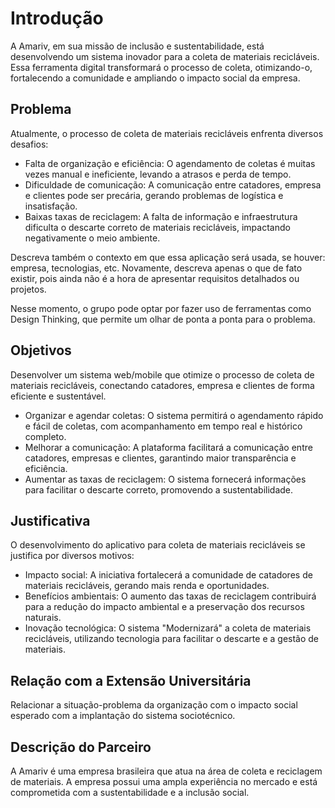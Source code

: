 # Introdução

A Amariv, em sua missão de inclusão e sustentabilidade, está desenvolvendo um sistema inovador para a coleta de materiais recicláveis. Essa ferramenta digital transformará o processo de coleta, otimizando-o, fortalecendo a comunidade e ampliando o impacto social da empresa.

## Problema
Atualmente, o processo de coleta de materiais recicláveis enfrenta diversos desafios:

   * Falta de organização e eficiência: O agendamento de coletas é muitas vezes manual e ineficiente, levando a atrasos e perda de tempo.
   * Dificuldade de comunicação: A comunicação entre catadores, empresa e clientes pode ser precária, gerando problemas de logística e insatisfação.
   * Baixas taxas de reciclagem: A falta de informação e infraestrutura dificulta o descarte correto de materiais recicláveis, impactando negativamente o meio ambiente.


Descreva também o contexto em que essa aplicação será usada, se  houver: empresa, tecnologias, etc. Novamente, descreva apenas o que de  fato existir, pois ainda não é a hora de apresentar requisitos  detalhados ou projetos.

Nesse momento, o grupo pode optar por fazer uso  de ferramentas como Design Thinking, que permite um olhar de ponta a ponta para o problema.


## Objetivos

Desenvolver um sistema web/mobile que otimize o processo de coleta de materiais recicláveis, conectando catadores, empresa e clientes de forma eficiente e sustentável.

   * Organizar e agendar coletas: O sistema permitirá o agendamento rápido e fácil de coletas, com acompanhamento em tempo real e histórico completo.
   * Melhorar a comunicação: A plataforma facilitará a comunicação entre catadores, empresas e clientes, garantindo maior transparência e eficiência.
   * Aumentar as taxas de reciclagem: O sistema fornecerá informações para facilitar o descarte correto, promovendo a sustentabilidade.


## Justificativa

O desenvolvimento do aplicativo para coleta de materiais recicláveis se justifica por diversos motivos:

   * Impacto social: A iniciativa fortalecerá a comunidade de catadores de materiais recicláveis, gerando mais renda e oportunidades.
   * Benefícios ambientais: O aumento das taxas de reciclagem contribuirá para a redução do impacto ambiental e a preservação dos recursos naturais.
   * Inovação tecnológica: O sistema "Modernizará" a coleta de materiais recicláveis, utilizando tecnologia para facilitar o descarte e a gestão de materiais.


## Relação com a Extensão Universitária

Relacionar a situação-problema da organização com o impacto social esperado com a implantação do sistema sociotécnico.

## Descrição do Parceiro

A Amariv é uma empresa brasileira que atua na área de coleta e reciclagem de materiais. A empresa possui uma ampla experiência no mercado e está comprometida com a sustentabilidade e a inclusão social.
